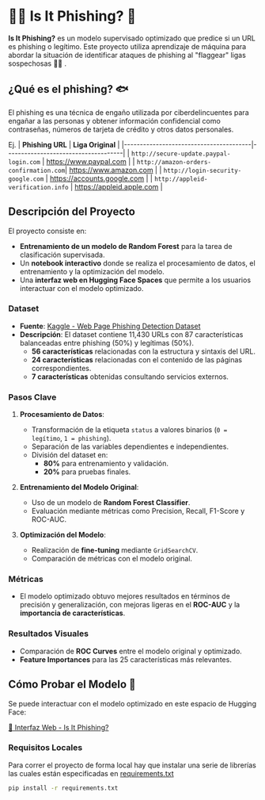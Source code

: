 # 🕵️‍♀️ Is It Phishing? 🚨

**Is It Phishing?** es un modelo supervisado optimizado que predice si un URL es phishing o legítimo. Este proyecto utiliza aprendizaje de máquina para abordar la situación de identificar ataques de phishing al "flaggear" ligas sospechosas 👀🔎 .

## ¿Qué es el phishing? 🐟

El phishing es una técnica de engaño utilizada por ciberdelincuentes para engañar a las personas y obtener información confidencial como contraseñas, números de tarjeta de crédito y otros datos personales.

Ej.
| **Phishing URL** | **Liga Original** |
|----------------------------------------|-------------------------------------|
| `http://secure-update.paypal-login.com` | https://www.paypal.com |
| `http://amazon-orders-confirmation.com`| https://www.amazon.com |
| `http://login-security-google.com` | https://accounts.google.com |
| `http://appleid-verification.info` | https://appleid.apple.com |

## Descripción del Proyecto

El proyecto consiste en:

- **Entrenamiento de un modelo de Random Forest** para la tarea de clasificación supervisada.
- Un **notebook interactivo** donde se realiza el procesamiento de datos, el entrenamiento y la optimización del modelo.
- Una **interfaz web en Hugging Face Spaces** que permite a los usuarios interactuar con el modelo optimizado.

### Dataset

- **Fuente**: [Kaggle - Web Page Phishing Detection Dataset](https://www.kaggle.com/datasets/shashwatwork/web-page-phishing-detection-dataset)
- **Descripción**: El dataset contiene 11,430 URLs con 87 características balanceadas entre phishing (50%) y legítimas (50%).
  - **56 características** relacionadas con la estructura y sintaxis del URL.
  - **24 características** relacionadas con el contenido de las páginas correspondientes.
  - **7 características** obtenidas consultando servicios externos.

### Pasos Clave

1. **Procesamiento de Datos**:

   - Transformación de la etiqueta `status` a valores binarios (`0 = legítimo`, `1 = phishing`).
   - Separación de las variables dependientes e independientes.
   - División del dataset en:
     - **80%** para entrenamiento y validación.
     - **20%** para pruebas finales.

2. **Entrenamiento del Modelo Original**:

   - Uso de un modelo de **Random Forest Classifier**.
   - Evaluación mediante métricas como Precision, Recall, F1-Score y ROC-AUC.

3. **Optimización del Modelo**:
   - Realización de **fine-tuning** mediante `GridSearchCV`.
   - Comparación de métricas con el modelo original.

### Métricas

- El modelo optimizado obtuvo mejores resultados en términos de precisión y generalización, con mejoras ligeras en el **ROC-AUC** y la **importancia de características**.

### Resultados Visuales

- Comparación de **ROC Curves** entre el modelo original y optimizado.
- **Feature Importances** para las 25 características más relevantes.

## Cómo Probar el Modelo 🚀

Se puede interactuar con el modelo optimizado en este espacio de Hugging Face:

[🔗 Interfaz Web - Is It Phishing?](https://huggingface.co/spaces/MarielSoGuZa/IsItPhishing)

### Requisitos Locales

Para correr el proyecto de forma local hay que instalar una serie de librerías las cuales están especificadas en [requirements.txt](./requirements.txt)

```bash
pip install -r requirements.txt
```
